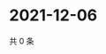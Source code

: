 # 2021-12-06

共 0 条

<!-- BEGIN WEIBO -->
<!-- 最后更新时间 Mon Dec 06 2021 15:14:35 GMT+0800 (China Standard Time) -->

<!-- END WEIBO -->
